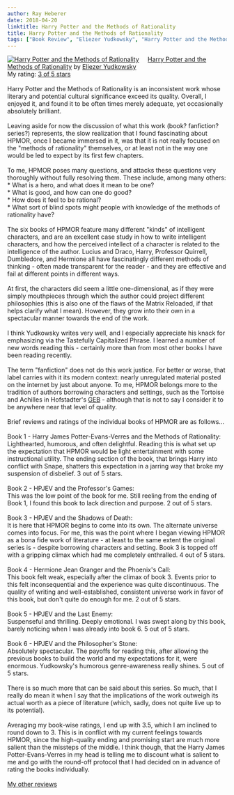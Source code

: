 ```yaml
---
author: Ray Heberer
date: 2018-04-20
linktitle: Harry Potter and the Methods of Rationality
title: Harry Potter and the Methods of Rationality
tags: ["Book Review", "Eliezer Yudkowsky", "Harry Potter and the Methods of Rationality", "HPMOR"]
---
```


<a href="https://www.goodreads.com/book/show/19721373-harry-potter-and-the-methods-of-rationality" style="float: left; padding-right: 20px"><img border="0" alt="Harry Potter and the Methods of Rationality" src="https://images.gr-assets.com/books/1387665802m/19721373.jpg" /></a><a href="https://www.goodreads.com/book/show/19721373-harry-potter-and-the-methods-of-rationality">Harry Potter and the Methods of Rationality</a> by <a href="https://www.goodreads.com/author/show/4533716.Eliezer_Yudkowsky">Eliezer Yudkowsky</a><br/>
My rating: <a href="https://www.goodreads.com/review/show/2323490626">3 of 5 stars</a><br /><br />
Harry Potter and the Methods of Rationality is an inconsistent work whose literary and potential cultural significance exceed its quality. Overall, I enjoyed it, and found it to be often times merely adequate, yet occasionally absolutely brilliant.<br /><br />Leaving aside for now the discussion of what this work (book? fanfiction? series?) represents, the slow realization that I found fascinating about HPMOR, once I became immersed in it, was that it is not really focused on the "methods of rationality" themselves, or at least not in the way one would be led to expect by its first few chapters.<br /><br />To me, HPMOR poses many questions, and attacks these questions very thoroughly without fully resolving them. These include, among many others:<br />* What is a hero, and what does it mean to be one?<br />* What is good, and how can one do good?<br />* How does it feel to be rational?<br />* What sort of blind spots might people with knowledge of the methods of rationality have?<br /><br />The six books of HPMOR feature many different "kinds" of intelligent characters, and are an excellent case study in how to write intelligent characters, and how the perceived intellect of a character is related to the intelligence of the author. Lucius and Draco, Harry, Professor Quirrell, Dumbledore, and Hermione all have fascinatingly different methods of thinking - often made transparent for the reader - and they are effective and fail at different points in different ways.<br /><br />At first, the characters did seem a little one-dimensional, as if they were simply mouthpieces through which the author could project different philosophies (this is also one of the flaws of the Matrix Reloaded, if that helps clarify what I mean). However, they grow into their own in a spectacular manner towards the end of the work.<br /><br />I think Yudkowsky writes very well, and I especially appreciate his knack for emphasizing via the Tastefully Capitalized Phrase. I learned a number of new words reading this - certainly more than from most other books I have been reading recently. <br /><br />The term "fanfiction" does not do this work justice. For better or worse, that label carries with it its modern context: nearly unregulated material posted on the internet by just about anyone. To me, HPMOR belongs more to the tradition of authors borrowing characters and settings, such as the Tortoise and Achilles in Hofstadter's <a href="https://www.goodreads.com/book/show/24113.G_del_Escher_Bach" rel="nofollow">GEB</a> - although that is not to say I consider it to be anywhere near that level of quality.<br /><br />Brief reviews and ratings of the individual books of HPMOR are as follows...<br /><br />Book 1 - Harry James Potter-Evans-Verres and the Methods of Rationality:<br />Lighthearted, humorous, and often delightful. Reading this is what set up the expectation that HPMOR would be light entertainment with some instructional utility. The ending section of the book, that brings Harry into conflict with Snape, shatters this expectation in a jarring way that broke my suspension of disbelief. 3 out of 5 stars.<br /><br />Book 2 - HPJEV and the Professor's Games:<br />This was the low point of the book for me. Still reeling from the ending of Book 1, I found this book to lack direction and purpose. 2 out of 5 stars.<br /><br />Book 3 - HPJEV and the Shadows of Death:<br />It is here that HPMOR begins to come into its own. The alternate universe comes into focus. For me, this was the point where I began viewing HPMOR as a bona fide work of literature - at least to the same extent the original series is - despite borrowing characters and setting. Book 3 is topped off with a gripping climax which had me completely enthralled. 4 out of 5 stars.<br /><br />Book 4 - Hermione Jean Granger and the Phoenix's Call:<br />This book felt weak, especially after the climax of book 3. Events prior to this felt inconsequential and the experience was quite discontinuous. The quality of writing and well-established, consistent universe work in favor of this book, but don't quite do enough for me. 2 out of 5 stars.<br /><br />Book 5 - HPJEV and the Last Enemy:<br />Suspenseful and thrilling. Deeply emotional. I was swept along by this book, barely noticing when I was already into book 6. 5 out of 5 stars.<br /><br />Book 6 - HPJEV and the Philosopher's Stone:<br />Absolutely spectacular. The payoffs for reading this, after allowing the previous books to build the world and my expectations for it, were enormous. Yudkowsky's humorous genre-awareness really shines. 5 out of 5 stars.<br /><br />There is so much more that can be said about this series. So much, that I really do mean it when I say that the implications of the work outweigh its actual worth as a piece of literature (which, sadly, does not quite live up to its potential).<br /><br />Averaging my book-wise ratings, I end up with 3.5, which I am inclined to round down to 3. This is in conflict with my current feelings towards HPMOR, since the high-quality ending and promising start are much more salient than the missteps of the middle. I think though, that the Harry James Potter-Evans-Verres in my head is telling me to discount what is salient to me and go with the round-off protocol that I had decided on in advance of rating the books individually.
<br/><br/>
<a href="http://www.rayheberer.ai/bookreviews/">My other reviews</a>